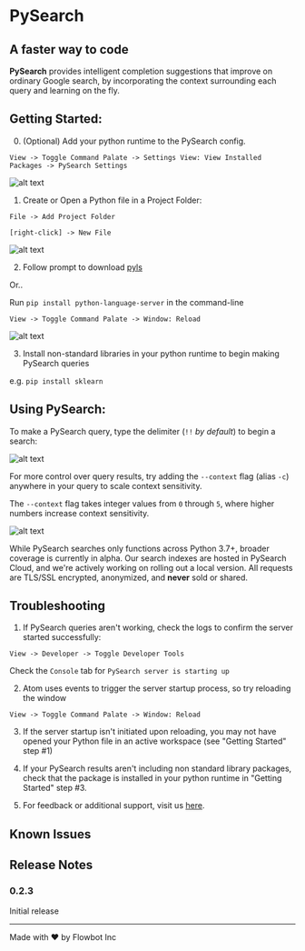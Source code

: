 # **PySearch**

## A faster way to code

**PySearch** provides intelligent completion suggestions that improve on ordinary Google search, by incorporating the context surrounding each query and learning on the fly.


## Getting Started:

0. (Optional) Add your python runtime to the PySearch config.

  `View -> Toggle Command Palate -> Settings View: View Installed Packages -> PySearch Settings`

![alt text][add_env]

[add_env]: ./docs/images/add_env.png "Add new environment"

1. Create or Open a Python file in a Project Folder:

  `File -> Add Project Folder`

  `[right-click] -> New File`

![alt text][add_new_file]

[add_new_file]: ./docs/images/add_new_file.png "Add new Python file"

2. Follow prompt to download [pyls](https://github.com/palantir/python-language-server)

  Or..

  Run `pip install python-language-server` in the command-line

  `View -> Toggle Command Palate -> Window: Reload`

![alt text][open_file]

[open_file]: ./docs/images/open_file.png "Add new Python file"


3. Install non-standard libraries in your python runtime to begin making PySearch queries

  e.g. `pip install sklearn`


## Using PySearch:

To make a PySearch query, type the delimiter (`!!` *by default*) to begin a search:

![alt text][cosine_distance_c3]

[cosine_distance_c3]: ./docs/images/cosine_distance.png "Cosine distance"


For more control over query results, try adding the `--context` flag (alias `-c`) anywhere in your query
to scale context sensitivity.

The `--context` flag takes integer values from `0` through `5`, where higher numbers increase context sensitivity.

![alt text][cosine_distance_c0]

[cosine_distance_c0]: ./docs/images/cosine_distance_c0.png "Cosine distance"


While PySearch searches only functions across Python 3.7+, broader coverage is currently in alpha. Our search indexes are hosted in PySearch Cloud, and we're actively working on rolling out a local version. All requests are TLS/SSL encrypted, anonymized, and **never** sold or shared.

## Troubleshooting

1. If PySearch queries aren't working, check the logs to confirm the server started successfully:

  `View -> Developer -> Toggle Developer Tools`

  Check the `Console` tab for `PySearch server is starting up`

2. Atom uses events to trigger the server startup process, so try reloading the window

  `View -> Toggle Command Palate -> Window: Reload`

3. If the server startup isn't initiated upon reloading, you may not have opened your Python file in an active workspace (see "Getting Started" step #1)

4. If your PySearch results aren't including non standard library packages, check that the package is installed in your python runtime in "Getting Started" step #3.

5. For feedback or additional support, visit us [here](https://www.getflowbot.com).

## Known Issues


## Release Notes


### 0.2.3

Initial release

___

Made with ❤ by Flowbot Inc
